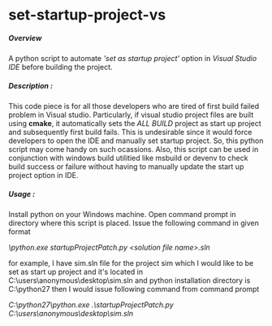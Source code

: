 # set-startup-project-vs
##### Overview

A python script to automate *'set as startup project'* option in *Visual Studio IDE* before building the project.

##### Description :

This code piece is for all those developers who are tired of first build failed problem in Visual studio. Particularly, if visual studio project files are built using **cmake**, it automatically sets the *ALL BUILD* project as start up project and subsequently first build fails. This is undesirable since it would force developers to open the IDE and manually set startup project. So, this python script may come handy on such ocassions. Also, this script can be used in conjunction with windows build utilitied like msbuild or devenv to check build success or failure without having to manually update the start up project option in IDE.

##### Usage : 

Install python on your Windows machine. Open command prompt in directory where this script is placed. Issue the following command in given format

_*<python directory>\python.exe startupProjectPatch.py <disk location>\<solution file name>.sln*_

for example, I have sim.sln file for the project sim which I would like to be set as start up project and it's located in C:\users\anonymous\desktop\sim.sln and python installation directory is C:\python27 then I would issue following command from command prompt

_*C:\python27\python.exe .\startupProjectPatch.py C:\users\anonymous\desktop\sim.sln*_
